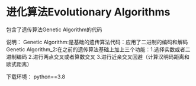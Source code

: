 # 进化算法Evolutionary Algorithms
包含了遗传算法Genetic Algorithm的代码

说明：
Genetic Algorithm:是基础的遗传算法代码：应用了二进制的编码和解码
Genetic Algorithm_2:在之前的遗传算法基础上加上三个功能：1.选择实数或者二进制编码 2.进行两点交叉或者算数交叉 3.进行近亲交叉回避（计算汉明码距离和欧式距离）

下载环境：
python==3.8
